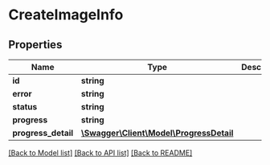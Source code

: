 # CreateImageInfo

## Properties
Name | Type | Description | Notes
------------ | ------------- | ------------- | -------------
**id** | **string** |  | [optional] 
**error** | **string** |  | [optional] 
**status** | **string** |  | [optional] 
**progress** | **string** |  | [optional] 
**progress_detail** | [**\Swagger\Client\Model\ProgressDetail**](ProgressDetail.md) |  | [optional] 

[[Back to Model list]](../README.md#documentation-for-models) [[Back to API list]](../README.md#documentation-for-api-endpoints) [[Back to README]](../README.md)


